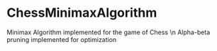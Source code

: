 # ChessMinimaxAlgorithm

Minimax Algorithm implemented for the game of Chess
\n
Alpha-beta pruning implemented for optimization

